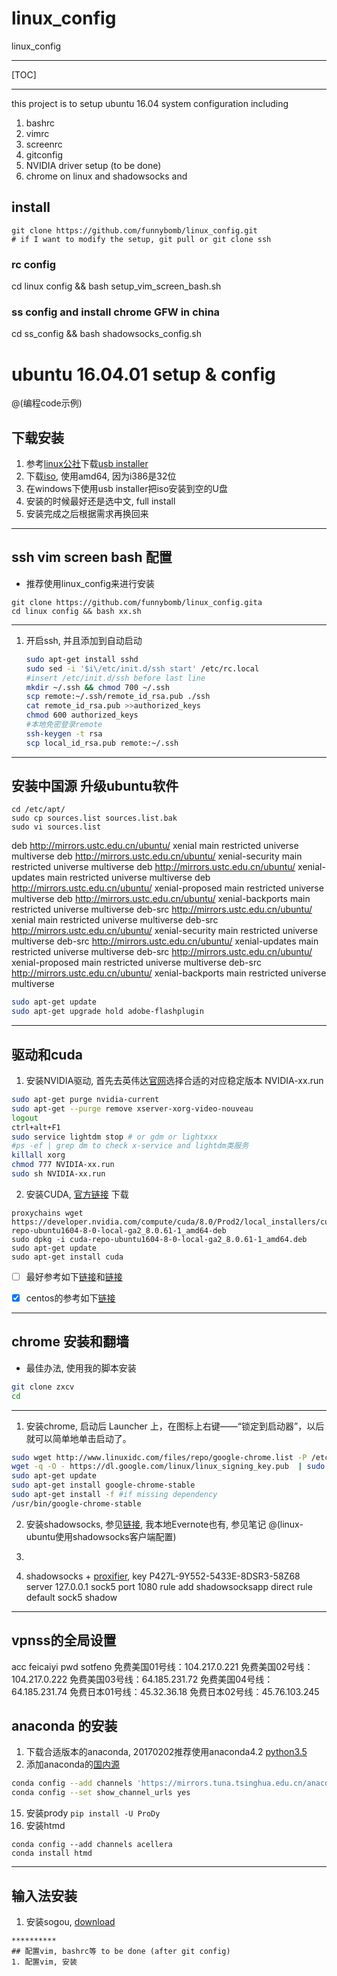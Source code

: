 # linux_config
linux_config

***
[TOC]

***

this project is to setup ubuntu 16.04 system configuration
including
1. bashrc
2. vimrc
3. screenrc
4. gitconfig
5. NVIDIA driver setup (to be done)
6. chrome on linux and shadowsocks and 

## install
```
git clone https://github.com/funnybomb/linux_config.git
# if I want to modify the setup, git pull or git clone ssh
```

### rc config
cd linux config && bash setup_vim_screen_bash.sh

### ss config and install chrome GFW in china
cd ss_config && bash shadowsocks_config.sh


# ubuntu 16.04.01 setup & config

@(编程code示例)

## 下载安装
1. 参考[linux公社](http://www.linuxidc.com/Linux/2016-04/130520.htm)下载[usb installer](https://www.pendrivelinux.com/universal-usb-installer-easy-as-1-2-3/)
2. 下载[iso](http://mirrors.163.com/ubuntu-releases/16.04.1/), 使用amd64, 因为i386是32位
3. 在windows下使用usb installer把iso安装到空的U盘
4. 安装的时候最好还是选中文, full install
5. 安装完成之后根据需求再换回来

***
## ssh vim screen bash 配置

*  推荐使用linux_config来进行安装

```
git clone https://github.com/funnybomb/linux_config.gita 
cd linux config && bash xx.sh
```
	

***

1. 开启ssh, 并且添加到自动启动

	```bash
	sudo apt-get install sshd
	sudo sed -i '$i\/etc/init.d/ssh start' /etc/rc.local
	#insert /etc/init.d/ssh before last line
	mkdir ~/.ssh && chmod 700 ~/.ssh
	scp remote:~/.ssh/remote_id_rsa.pub ./ssh
	cat remote_id_rsa.pub >>authorized_keys
	chmod 600 authorized_keys
	#本地免密登录remote
	ssh-keygen -t rsa
	scp local_id_rsa.pub remote:~/.ssh
	```
***
## 安装中国源 升级ubuntu软件  
```
cd /etc/apt/
sudo cp sources.list sources.list.bak
sudo vi sources.list
```

deb http://mirrors.ustc.edu.cn/ubuntu/ xenial main restricted universe multiverse
deb http://mirrors.ustc.edu.cn/ubuntu/ xenial-security main restricted universe multiverse
deb http://mirrors.ustc.edu.cn/ubuntu/ xenial-updates main restricted universe multiverse
deb http://mirrors.ustc.edu.cn/ubuntu/ xenial-proposed main restricted universe multiverse
deb http://mirrors.ustc.edu.cn/ubuntu/ xenial-backports main restricted universe multiverse
deb-src http://mirrors.ustc.edu.cn/ubuntu/ xenial main restricted universe multiverse
deb-src http://mirrors.ustc.edu.cn/ubuntu/ xenial-security main restricted universe multiverse
deb-src http://mirrors.ustc.edu.cn/ubuntu/ xenial-updates main restricted universe multiverse
deb-src http://mirrors.ustc.edu.cn/ubuntu/ xenial-proposed main restricted universe multiverse
deb-src http://mirrors.ustc.edu.cn/ubuntu/ xenial-backports main restricted universe multiverse


```bash
sudo apt-get update
sudo apt-get upgrade hold adobe-flashplugin
```

****

## 驱动和cuda
1. 安装NVIDIA驱动, 首先去英伟达[官网](http://www.geforce.com/drivers)选择合适的对应稳定版本 NVIDIA-xx.run
```bash
sudo apt-get purge nvidia-current
sudo apt-get --purge remove xserver-xorg-video-nouveau
logout
ctrl+alt+F1
sudo service lightdm stop # or gdm or lightxxx
#ps -ef | grep dm to check x-service and lightdm类服务 
killall xorg
chmod 777 NVIDIA-xx.run
sudo sh NVIDIA-xx.run
```
2. 安装CUDA, [官方链接](https://developer.nvidia.com/cuda-downloads)
下载
```
proxychains wget https://developer.nvidia.com/compute/cuda/8.0/Prod2/local_installers/cuda-repo-ubuntu1604-8-0-local-ga2_8.0.61-1_amd64-deb
sudo dpkg -i cuda-repo-ubuntu1604-8-0-local-ga2_8.0.61-1_amd64.deb
sudo apt-get update
sudo apt-get install cuda
```

- [ ] 最好参考如下[链接](https://gist.github.com/wangruohui/df039f0dc434d6486f5d4d098aa52d07)和[链接](https://devtalk.nvidia.com/default/topic/907218/how-to-disable-nouveau-driver-to-install-nvidia-drivers-distribution-kali-linux-2-0/)

- [x] centos的参考如下[链接](https://aspratyush.wordpress.com/2012/06/29/revisiting-nvidia-driver-and-cuda-toolkit-install-in-fedoa-17-centos-6/)
 
*** 
## chrome 安装和翻墙
* 最佳办法, 使用我的脚本安装
```bash
git clone zxcv
cd 
```

***

1. 安装chrome, 启动后 Launcher 上，在图标上右键——“锁定到启动器”，以后就可以简单地单击启动了。
```bash
sudo wget http://www.linuxidc.com/files/repo/google-chrome.list -P /etc/apt/sources.list.d/
wget -q -O - https://dl.google.com/linux/linux_signing_key.pub  | sudo apt-key add -
sudo apt-get update
sudo apt-get install google-chrome-stable
sudo apt-get install -f #if missing dependency
/usr/bin/google-chrome-stable
```
2. 安装shadowsocks, 参见[链接](https://aitanlu.com/ubuntu-shadowsocks-ke-hu-duan-pei-zhi.html), 我本地Evernote也有, 参见笔记 @(linux-ubuntu使用shadowsocks客户端配置)
3. ```sudo apt-get install proxychains
3. shadowsocks + [proxifier](https://www.proxifier.site/Proxifier-course/), key P427L-9Y552-5433E-8DSR3-58Z68
	server 127.0.0.1 sock5 port 1080
	rule add shadowsocksapp direct
	rule default                        sock5 shadow

******
## vpnss的全局设置
acc feicaiyi  pwd  sotfeno
免费美国01号线：104.217.0.221
免费美国02号线：104.217.0.222
免费美国03号线：64.185.231.72
免费美国04号线：64.185.231.74
免费日本01号线：45.32.36.18
免费日本02号线：45.76.103.245

## anaconda 的安装
1. 下载合适版本的anaconda, 20170202推荐使用anaconda4.2 [python3.5](https://repo.continuum.io/archive/Anaconda3-4.2.0-Linux-x86_64.sh)
2. 添加anaconda的[国内源](http://www.voidcn.com/blog/huludan/article/p-6222240.html)
```bash
conda config --add channels 'https://mirrors.tuna.tsinghua.edu.cn/anaconda/pkgs/free/'
conda config --set show_channel_urls yes
```
15. 安装prody ```pip install -U ProDy```
16. 安装htmd 
```
conda config --add channels acellera
conda install htmd
```
****
## 输入法安装
1. 安装sogou,  [download](http://pinyin.sogou.com/linux/?r=pinyin)
```
**********
## 配置vim, bashrc等 to be done (after git config)
1. 配置vim, 安装 

